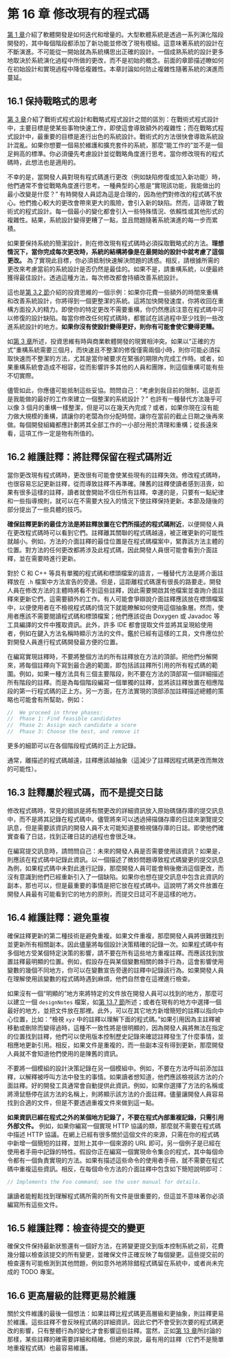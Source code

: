 # 第 16 章 修改現有的程式碼

[第 1 章](ch01.md)介紹了軟體開發是如何迭代和增量的。大型軟體系統是透過一系列演化階段開發的，其中每個階段都添加了新功能並修改了現有模組。這意味著系統的設計在不斷演進。不可能從一開始就為系統構思出正確的設計。一個成熟系統的設計更多地取決於系統演化過程中所做的更改，而不是初始的概念。前面的章節描述瞭如何在初始設計和實現過程中降低複雜性。本章討論如何防止複雜性隨著系統的演進而蔓延。

## 16.1 保持戰略式的思考

[第 3 章](ch03.md)介紹了戰術式程式設計和戰略式程式設計之間的區別：在戰術式程式設計中，主要目標是使某些事物快速工作，即使這會導致額外的複雜性；而在戰略式程式設計中，最重要的目標是進行出色的系統設計。戰術式的方法很快會導致系統設計混亂。如果你想要一個易於維護和擴充套件的系統，那麼“能工作的”並不是一個足夠高的標準。你必須優先考慮設計並從戰略角度進行思考。當你修改現有的程式碼時，此想法也是適用的。

不幸的是，當開發人員對現有程式碼進行更改（例如缺陷修復或加入新功能）時，他們通常不會從戰略角度進行思考。一種典型的心態是“實現該功能，我能做出的最小改變是什麼？” 有時開發人員認為這是合理的，因為他們對修改的程式碼不放心。他們擔心較大的更改會帶來更大的風險，會引入新的缺陷。然而，這導致了戰術式的程式設計。每一個最小的變化都會引入一些特殊情況、依賴性或其他形式的複雜性。結果，系統設計變得更糟了一點，並且問題隨著系統演進的每一步而累積。

如果要保持系統的簡潔設計，則在修改現有程式碼時必須採取戰略式的方法。**理想情況下，當你完成每次更改時，系統的結構將像是在最開始的設計中就考慮了這個更改。** 為了實現此目標，你必須抵制快速解決問題的誘惑。相反，請根據所需的更改來考慮當前的系統設計是否仍然是最佳的。如果不是，請重構系統，以便最終獲得最佳設計。透過這種方法，每次修改都會持續改善系統設計。

這也是[第 3.2 節](ch03.md)介紹的投資思維的一個示例：如果你花費一些額外的時間來重構和改善系統設計，你將得到一個更整潔的系統。這將加快開發速度，你將收回在重構方面投入的精力。即使你的特定更改不需要重構，你仍然應該注意在程式碼中可以修復的設計缺陷。每當你修改任何程式碼時，都嘗試在該過程中至少找到一些改進系統設計的地方。**如果你沒有使設計變得更好，則你有可能會使它變得更糟。**

如[第 3 章](ch03.md)所述，投資思維有時與商業軟體開發的現實相沖突。如果以“正確的方式”重構系統需要三個月，而快速且不整潔的修復僅需兩個小時，則你可能必須採取快速而不整潔的方法，尤其是當你被要求在緊張的期限內完成工作時。或者，如果重構系統會造成不相容，從而影響許多其他的人員和團隊，則這個重構可能有些不切實際。

儘管如此，你應儘可能抵制這些妥協。問問自己：“考慮到我目前的限制，這是否是我能做的最好的工作來建立一個整潔的系統設計？” 也許有一種替代方法幾乎可以像 3 個月的重構一樣整潔，但是可以在幾天內完成？或者，如果你現在沒有能力做大規模的重構，請讓你的老闆為你分配時間，讓你在當前的截止日期之後再來做。每個開發組織都應計劃將其全部工作的一小部分用於清理和重構；從長遠來看，這項工作一定是物有所值的。

## 16.2 維護註釋：將註釋保留在程式碼附近

當你更改現有程式碼時，更改很有可能會使某些現有的註釋失效。修改程式碼時，也很容易忘記更新註釋，從而導致註釋不再準確。陳舊的註釋使讀者感到沮喪，如果有很多這樣的註釋，讀者就會開始不信任所有註釋。幸運的是，只要有一點紀律和一些指導規則，就可以在不需要大投入的情況下使註釋保持更新。本節及隨後的部分提出了一些具體的技巧。

**確保註釋更新的最佳方法是將註釋放置在它們所描述的程式碼附近**，以便開發人員在更改程式碼時可以看到它們。註釋離其關聯的程式碼越遠，被正確更新的可能性就越小。例如，方法的介面註釋的最佳位置是在程式碼檔案中，緊靠該方法主體的位置。對方法的任何更改都將涉及此程式碼，因此開發人員很可能會看到介面註釋，並在需要時進行更新。

對於 C 和 C++ 等具有單獨的程式碼和標頭檔案的語言，一種替代方法是將介面註釋放在 `.h` 檔案中方法宣告的旁邊。但是，這距離程式碼還有很長的路要走。開發人員在修改方法的主體時將看不到這些註釋，因此需要開啟其他檔案並查詢介面註釋來更新它們，這需要額外的工作。有人可能會爭辯說介面註釋應該放在標頭檔案中，以便使用者在不檢視程式碼的情況下就能瞭解如何使用這個抽象層。然而，使用者應該不需要閱讀程式碼和標頭檔案；他們應該從由 Doxygen 或 Javadoc 等工具編譯的文件中獲取資訊。此外，許多 IDE 都會提取文件並將其呈現給使用者，例如在鍵入方法名稱時顯示方法的文件。鑑於已經有這樣的工具，文件應位於對開發人員進行程式碼開發最方便的位置。

在編寫實現註釋時，不要將整個方法的所有註釋放在方法的頂部。把他們分解開來，將每個註釋向下寫到最合適的範圍，即包括該註釋所引用的所有程式碼的範圍。例如，如果一種方法具有三個主要階段，則不要在方法的頂部寫一個詳細描述所有階段的註釋。而是為每個階段編寫一個單獨的註釋，並將該註釋放置在相應階段的第一行程式碼的正上方。另一方面，在方法實現的頂部添加註釋描述總體的策略也可能會有所幫助，例如：

```java
//  We proceed in three phases:
//  Phase 1: Find feasible candidates
//  Phase 2: Assign each candidate a score
//  Phase 3: Choose the best, and remove it
```

更多的細節可以在各個階段程式碼的正上方記錄。

通常，離描述的程式碼越遠，註釋應該越抽象（這減少了註釋因程式碼更改而無效的可能性）。

## 16.3 註釋屬於程式碼，而不是提交日誌

修改程式碼時，常見的錯誤是將有關更改的詳細資訊放入原始碼儲存庫的提交訊息中，而不是將其記錄在程式碼中。儘管將來可以透過掃描儲存庫的日誌來瀏覽提交訊息，但是需要該資訊的開發人員不太可能知道要檢視儲存庫的日誌。即使他們確實查看了日誌，找到正確日誌的過程也會很乏味。

在編寫提交訊息時，請問問自己：未來的開發人員是否需要使用該資訊？如果是，則應該在程式碼中記錄此資訊。以一個描述了微妙問題導致程式碼變更的提交訊息為例，如果程式碼中未對此進行記錄，那麼開發人員可能會稍後撤消這個更改，而沒有意識到他們已經重新引入了一個缺陷。如果你也想在提交訊息中包含此資訊的副本，那也可以，但是最重要的事情是把它放在程式碼中。這說明了將文件放置在開發人員最有可能看到它的地方的原則，而提交日誌可不是這樣的地方。

## 16.4 維護註釋：避免重複

確保註釋更新的第二種技術是避免重複。如果文件重複，那麼開發人員將很難找到並更新所有相關副本。因此儘量將每個設計決策精確的記錄一次。如果程式碼中有多個地方受某個特定決策的影響，請不要在所有這些地方重複註釋。而應該找到放置註釋最明顯的位置。例如，假設存在與某個變數相關的棘手行為，這會影響使用變數的幾個不同地方，你可以在變數宣告旁邊的註釋中記錄該行為。如果開發人員在理解使用該變數的程式碼時遇到麻煩，他們自然會在這裡進行檢查。

如果沒有一個“明顯的”地方來將特定的文件放在開發人員可以找到的地方，那麼可以建立一個 `designNotes` 檔案，如[第 13.7 節](ch13.md)所述；或者在現有的地方中選擇一個最好的地方，並把文件放在那裡。此外，可以在其它地方新增簡短的註釋以指向中心位置，比如：“檢視 `xyz` 中的註釋以理解下面的程式碼。”如果引用因為主註釋被移動或刪除而變得過時，這種不一致性將是很明顯的，因為開發人員將無法在指定的位置找到註釋，他們可以使用版本控制歷史記錄來確認註釋發生了什麼事情，並相應地更新引用。相反，如果文件是重複的，而一些副本沒有得到更新，那麼開發人員就不會知道他們使用的是陳舊的資訊。

不要將一個模組的設計決策記錄在另一個模組中。例如，不要在方法呼叫前添加註釋，以解釋被呼叫方法中發生的事情。如果讀者想知道，他們應該檢視該方法的介面註釋。好的開發工具通常會自動提供此資訊，例如，如果你選擇了方法的名稱或將滑鼠懸停在該方法的名稱上，則將顯示該方法的介面註釋。儘量讓開發人員容易找到合適的文件，但是不要透過重複文件來做到這一點。

**如果資訊已經在程式之外的某個地方記錄了，不要在程式內部重複記錄，只需引用外部文件。** 例如，如果你編寫一個實現 HTTP 協議的類，那麼就不需要在程式碼中描述 HTTP 協議。在網上已經有很多關於這個文件的來源，只需在你的程式碼中新增一個簡短的註釋，並附上其中一個來源的 URL 即可。另一個例子是已經在使用者手冊中記錄的特性。假設你正在編寫一個實現命令集合的程式，其中每個命令都有一個負責實現的方法。如果有描述這些命令的使用者手冊，就不需要在程式碼中重複這些資訊。相反，在每個命令方法的介面註釋中包含如下簡短說明即可：

```java
// Implements the Foo command; see the user manual for details.
```

讓讀者能輕鬆找到理解程式碼所需的所有文件是很重要的，但這並不意味著你必須編寫所有這些文件。

## 16.5 維護註釋：檢查待提交的變更

確保文件保持最新狀態還有一個好方法，在將變更提交到版本控制系統之前，花費幾分鐘以檢查該提交的所有變更，並確保文件正確反映了每個變更。這些提交前的檢查還有可能檢測到其他問題，例如意外地將除錯程式碼留在系統中，或者尚未完成的 TODO 專案。

## 16.6 更高層級的註釋更易於維護

關於文件維護的最後一個想法：如果註釋比程式碼更高層級和更抽象，則註釋更易於維護。這些註釋不會反映程式碼的詳細資訊，因此它們不會受到次要的程式碼更改的影響，只有整體行為的變化才會影響這些註釋。當然，正如[第 13 章](ch13.md)所討論的那樣，某些註釋的確需要詳細和精確。但總的來說，最有用的註釋（它們不是簡單地重複程式碼）也最容易維護。
